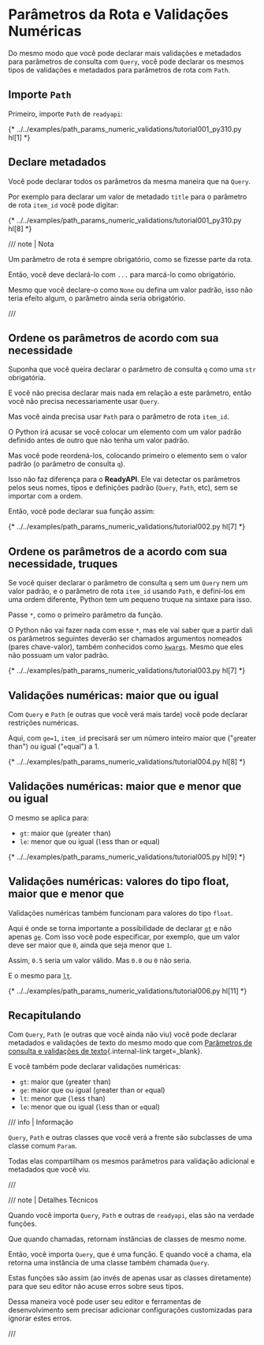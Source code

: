 # Parâmetros da Rota e Validações Numéricas

Do mesmo modo que você pode declarar mais validações e metadados para parâmetros de consulta com `Query`, você pode declarar os mesmos tipos de validações e metadados para parâmetros de rota com `Path`.

## Importe `Path`

Primeiro, importe `Path` de `readyapi`:

{* ../../examples/path_params_numeric_validations/tutorial001_py310.py hl[1] *}

## Declare metadados

Você pode declarar todos os parâmetros da mesma maneira que na `Query`.

Por exemplo para declarar um valor de metadado `title` para o parâmetro de rota `item_id` você pode digitar:

{* ../../examples/path_params_numeric_validations/tutorial001_py310.py hl[8] *}

/// note | Nota

Um parâmetro de rota é sempre obrigatório, como se fizesse parte da rota.

Então, você deve declará-lo com `...` para marcá-lo como obrigatório.

Mesmo que você declare-o como `None` ou defina um valor padrão, isso não teria efeito algum, o parâmetro ainda seria obrigatório.

///

## Ordene os parâmetros de acordo com sua necessidade

Suponha que você queira declarar o parâmetro de consulta `q` como uma `str` obrigatória.

E você não precisa declarar mais nada em relação a este parâmetro, então você não precisa necessariamente usar `Query`.

Mas você ainda precisa usar `Path` para o parâmetro de rota `item_id`.

O Python irá acusar se você colocar um elemento com um valor padrão definido antes de outro que não tenha um valor padrão.

Mas você pode reordená-los, colocando primeiro o elemento sem o valor padrão (o parâmetro de consulta `q`).

Isso não faz diferença para o **ReadyAPI**. Ele vai detectar os parâmetros pelos seus nomes, tipos e definições padrão (`Query`, `Path`, etc), sem se importar com a ordem.

Então, você pode declarar sua função assim:

{* ../../examples/path_params_numeric_validations/tutorial002.py hl[7] *}

## Ordene os parâmetros de a acordo com sua necessidade, truques

Se você quiser declarar o parâmetro de consulta `q` sem um `Query` nem um valor padrão, e o parâmetro de rota `item_id` usando `Path`, e definí-los em uma ordem diferente, Python tem um pequeno truque na sintaxe para isso.

Passe `*`, como o primeiro parâmetro da função.

O Python não vai fazer nada com esse `*`, mas ele vai saber que a partir dali os parâmetros seguintes deverão ser chamados argumentos nomeados (pares chave-valor), também conhecidos como <abbr title="Do inglês: K-ey W-ord Arg-uments"><code>kwargs</code></abbr>. Mesmo que eles não possuam um valor padrão.

{* ../../examples/path_params_numeric_validations/tutorial003.py hl[7] *}

## Validações numéricas: maior que ou igual

Com `Query` e `Path` (e outras que você verá mais tarde) você pode declarar restrições numéricas.

Aqui, com `ge=1`, `item_id` precisará ser um número inteiro maior que ("`g`reater than") ou igual ("`e`qual") a 1.

{* ../../examples/path_params_numeric_validations/tutorial004.py hl[8] *}

## Validações numéricas: maior que e menor que ou igual

O mesmo se aplica para:

* `gt`: maior que (`g`reater `t`han)
* `le`: menor que ou igual (`l`ess than or `e`qual)

{* ../../examples/path_params_numeric_validations/tutorial005.py hl[9] *}

## Validações numéricas: valores do tipo float, maior que e menor que

Validações numéricas também funcionam para valores do tipo `float`.

Aqui é onde se torna importante a possibilidade de declarar <abbr title="greater than"><code>gt</code></abbr> e não apenas <abbr title="greater than or equal"><code>ge</code></abbr>. Com isso você pode especificar, por exemplo, que um valor deve ser maior que `0`, ainda que seja menor que `1`.

Assim, `0.5` seria um valor válido. Mas `0.0` ou `0` não seria.

E o mesmo para <abbr title="less than"><code>lt</code></abbr>.

{* ../../examples/path_params_numeric_validations/tutorial006.py hl[11] *}

## Recapitulando

Com `Query`, `Path` (e outras que você ainda não viu) você pode declarar metadados e validações de texto do mesmo modo que com [Parâmetros de consulta e validações de texto](query-params-str-validations.md){.internal-link target=_blank}.

E você também pode declarar validações numéricas:

* `gt`: maior que (`g`reater `t`han)
* `ge`: maior que ou igual (`g`reater than or `e`qual)
* `lt`: menor que (`l`ess `t`han)
* `le`: menor que ou igual (`l`ess than or `e`qual)

/// info | Informação

`Query`, `Path` e outras classes que você verá a frente são subclasses de uma classe comum `Param`.

Todas elas compartilham os mesmos parâmetros para validação adicional e metadados que você viu.

///

/// note | Detalhes Técnicos

Quando você importa `Query`, `Path` e outras de `readyapi`, elas são na verdade funções.

Que quando chamadas, retornam instâncias de classes de mesmo nome.

Então, você importa `Query`, que é uma função. E quando você a chama, ela retorna uma instância de uma classe também chamada `Query`.

Estas funções são assim (ao invés de apenas usar as classes diretamente) para que seu editor não acuse erros sobre seus tipos.

Dessa maneira você pode user seu editor e ferramentas de desenvolvimento sem precisar adicionar configurações customizadas para ignorar estes erros.

///
